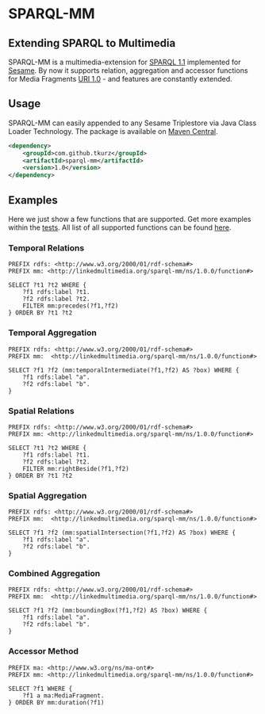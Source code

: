 # SPARQL-MM
## Extending SPARQL to Multimedia

SPARQL-MM is a multimedia-extension for [SPARQL 1.1](http://www.w3.org/TR/sparql11-query/) implemented for [Sesame](http://www.openrdf.org/).
By now it supports relation, aggregation and accessor functions for Media Fragments [URI 1.0](http://www.w3.org/TR/media-frags/) - and features
are constantly extended.

## Usage
SPARQL-MM can easily appended to any Sesame Triplestore via Java Class Loader Technology. The package is available on
[Maven Central](http://search.maven.org/#artifactdetails%7Ccom.github.tkurz%7Csparql-mm%7C1.0%7Cjar).

```XML
<dependency>
    <groupId>com.github.tkurz</groupId>
    <artifactId>sparql-mm</artifactId>
    <version>1.0</version>
</dependency>
```

## Examples
Here we just show a few functions that are supported. Get more examples within the [tests](https://github.com/tkurz/sparql-mm/blob/master/src/test/java/com/github/tkurz/sparqlmm).
All list of all supported functions can be found [here](https://github.com/tkurz/sparql-mm/blob/master/ns/1.0.0/function/index.md).

### Temporal Relations

```SPARQL
PREFIX rdfs: <http://www.w3.org/2000/01/rdf-schema#>
PREFIX mm: <http://linkedmultimedia.org/sparql-mm/ns/1.0.0/function#>

SELECT ?t1 ?t2 WHERE {
    ?f1 rdfs:label ?t1.
    ?f2 rdfs:label ?t2.
    FILTER mm:precedes(?f1,?f2)
} ORDER BY ?t1 ?t2
```

### Temporal Aggregation

```SPARQL
PREFIX rdfs: <http://www.w3.org/2000/01/rdf-schema#>
PREFIX mm:  <http://linkedmultimedia.org/sparql-mm/ns/1.0.0/function#>

SELECT ?f1 ?f2 (mm:temporalIntermediate(?f1,?f2) AS ?box) WHERE {
    ?f1 rdfs:label "a".
    ?f2 rdfs:label "b".
}
```

### Spatial Relations

```SPARQL
PREFIX rdfs: <http://www.w3.org/2000/01/rdf-schema#>
PREFIX mm: <http://linkedmultimedia.org/sparql-mm/ns/1.0.0/function#>

SELECT ?t1 ?t2 WHERE {
    ?f1 rdfs:label ?t1.
    ?f2 rdfs:label ?t2.
    FILTER mm:rightBeside(?f1,?f2)
} ORDER BY ?t1 ?t2
```

### Spatial Aggregation

```SPARQL
PREFIX rdfs: <http://www.w3.org/2000/01/rdf-schema#>
PREFIX mm:  <http://linkedmultimedia.org/sparql-mm/ns/1.0.0/function#>

SELECT ?f1 ?f2 (mm:spatialIntersection(?f1,?f2) AS ?box) WHERE {
    ?f1 rdfs:label "a".
    ?f2 rdfs:label "b".
}
```

### Combined Aggregation

```SPARQL
PREFIX rdfs: <http://www.w3.org/2000/01/rdf-schema#>
PREFIX mm:  <http://linkedmultimedia.org/sparql-mm/ns/1.0.0/function#>

SELECT ?f1 ?f2 (mm:boundingBox(?f1,?f2) AS ?box) WHERE {
    ?f1 rdfs:label "a".
    ?f2 rdfs:label "b".
}
```

### Accessor Method

```SPARQL
PREFIX ma: <http://www.w3.org/ns/ma-ont#>
PREFIX mm: <http://linkedmultimedia.org/sparql-mm/ns/1.0.0/function#>

SELECT ?f1 WHERE {
    ?f1 a ma:MediaFragment.
} ORDER BY mm:duration(?f1)
```